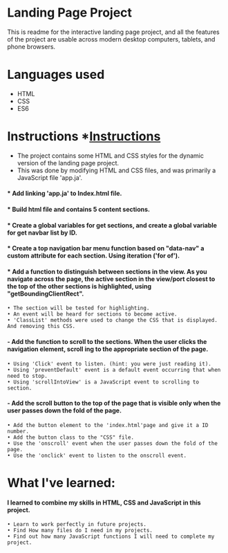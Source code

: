 # Landing Page Project
This is readme for the interactive landing page project,
and all the features of the project are usable across modern desktop computers, tablets, and phone browsers.

# Languages used
- HTML
- CSS 
- ES6

# Instructions  *[Instructions](#instructions)

- The project contains some HTML and CSS styles for the dynamic version of the landing page project.
- This was done by modifying HTML and CSS files, and was primarily a JavaScript file 'app.ja'.

#### * Add linking 'app.ja' to Index.html file.
#### * Build html file and contains 5 content sections. 
#### * Create a global variables for get sections, and create a global variable for get navbar list by ID.
#### * Create a top navigation bar menu function based on "data-nav" a custom attribute for each section. Using iteration ('for of').
#### * Add a function to distinguish between sections in the view. As you navigate across the page, the active section in the view/port closest to the top of the other sections is highlighted, using "getBoundingClientRect".
    • The section will be tested for highlighting.
    • An event will be heard for sections to become active.
    • 'ClassList' methods were used to change the CSS that is displayed. And removing this CSS.

#### - Add the function to scroll to the sections. When the user clicks the navigation element, scroll ing to the appropriate section of the page.
    • Using 'Click' event to listen. (hint: you were just reading it).
    • Using 'preventDefault' event is a default event occurring that when need to stop.
    • Using 'scrollIntoView' is a JavaScript event to scrolling to section.

#### - Add the scroll button to the top of the page that is visible only when the user passes down the fold of the page.
    • Add the button element to the 'index.html'page and give it a ID number.
    • Add the button class to the "CSS" file.
    • Use the 'onscroll' event when the user passes down the fold of the page.
    • Use the 'onclick' event to listen to the onscroll event.

# What I've learned:
#### I learned to combine my skills in HTML, CSS and JavaScript in this project.
    • Learn to work perfectly in future projects.
    • Find How many files do I need in my projects.
    • Find out how many JavaScript functions I will need to complete my project.
